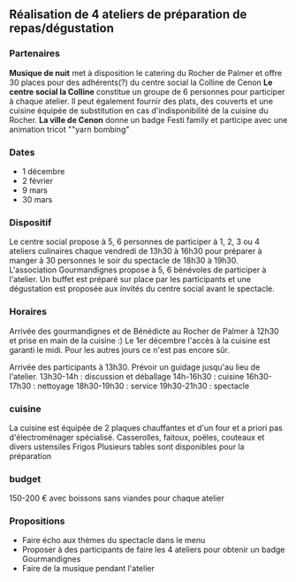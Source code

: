 ## Réalisation de 4 ateliers de préparation de repas/dégustation

### Partenaires
**Musique de nuit** met à disposition le catering du Rocher de Palmer et offre 30 places pour des adhérents(?) du centre social la Colline de Cenon
**Le centre social la Colline** constitue un groupe de 6 personnes pour participer à chaque atelier. Il peut également fournir des plats, des couverts et une cuisine équipée de substitution en cas d'indisponibilité de la cuisine du Rocher.
**La ville de Cenon** donne un badge Festi family et participe avec une animation tricot ""yarn bombing"

### Dates
* 1 décembre
* 2 février
* 9 mars
* 30 mars

### Dispositif
Le centre social propose à 5, 6 personnes de participer à 1, 2, 3 ou 4 ateliers culinaires chaque vendredi de 13h30 à 16h30 pour préparer à manger à 30 personnes le soir du spectacle de 18h30 à 19h30.
L'association Gourmandignes propose à 5, 6 bénévoles de participer à l'atelier.
Un buffet est préparé sur place par les participants et une dégustation est proposée aux invités du centre social avant le spectacle.

### Horaires
Arrivée des gourmandignes et de Bénédicte au Rocher de Palmer à 12h30 et prise en main de la cuisine :)
Le 1er décembre l'accès à la cuisine est garanti le midi. Pour les autres jours ce n'est pas encore sûr.

Arrivée des participants à 13h30. Prévoir un guidage jusqu'au lieu de l'atelier.
13h30-14h : discussion et déballage
14h-16h30 : cuisine
16h30-17h30 : nettoyage
18h30-19h30 : service
19h30-21h30 : spectacle

### cuisine
La cuisine est équipée de 2 plaques chauffantes et d'un four et a priori pas d'électroménager spécialisé.
Casserolles, faitoux, poëles, couteaux et divers ustensiles
Frigos
Plusieurs tables sont disponibles pour la préparation

### budget
150-200 € avec boissons sans viandes pour chaque atelier

### Propositions
* Faire écho aux thèmes du spectacle dans le menu
* Proposer à des participants de faire les 4 ateliers pour obtenir un badge Gourmandignes
* Faire de la musique pendant l'atelier


